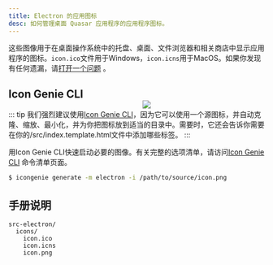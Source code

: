 ```yaml
---
title: Electron 的应用图标
desc: 如何管理桌面 Quasar 应用程序的应用程序图标。
---
```


这些图像用于在桌面操作系统中的托盘、桌面、文件浏览器和相关商店中显示应用程序的图标。`icon.ico`文件用于Windows，`icon.icns`用于MacOS。如果你发现有任何遗漏，请[打开一个问题](https://github.com/quasarframework/quasar/issues) 。

<img src="https://cdn.quasar.dev/img/iconfactory.png" style="float:right;max-width:15%;min-width:240px; padding-top:40px" />

## Icon Genie CLI

::: tip
我们强烈建议使用[Icon Genie CLI](/icongenie/introduction)，因为它可以使用一个源图标，并自动克隆、缩放、最小化，并为你把图标放到适当的目录中。需要时，它还会告诉你需要在你的/src/index.template.html文件中添加哪些标签。
:::

用Icon Genie CLI快速启动必要的图像。有关完整的选项清单，请访问[Icon Genie CLI](/icongenie/command-list) 命令清单页面。

```bash
$ icongenie generate -m electron -i /path/to/source/icon.png
```

## 手册说明

```
src-electron/
  icons/
    icon.ico
    icon.icns
    icon.png
```
